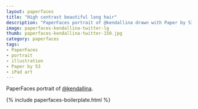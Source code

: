 ```yaml
---
layout: paperfaces
title: "High contrast beautiful long hair"
description: "PaperFaces portrait of @kendallina drawn with Paper by 53 on an iPad."
image: paperfaces-kendallina-twitter-lg
thumb: paperfaces-kendallina-twitter-150.jpg
category: paperfaces
tags: 
- PaperFaces
- portrait
- illustration
- Paper by 53
- iPad art
---
```


PaperFaces portrait of [@kendallina](http://twitter.com/kendallina).

{% include paperfaces-boilerplate.html %}